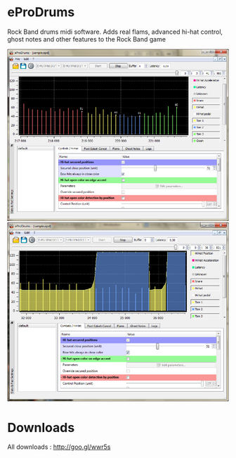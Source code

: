 eProDrums
=========

Rock Band drums midi software. Adds real flams, advanced hi-hat control, ghost notes and other features to the Rock Band game

![eProDrums](src/doc/images/quickstart-final-check.png)
![eProDrums](src/doc/images/screen-hi-hat.png)

Downloads
=========

All downloads : http://goo.gl/wwr5s
